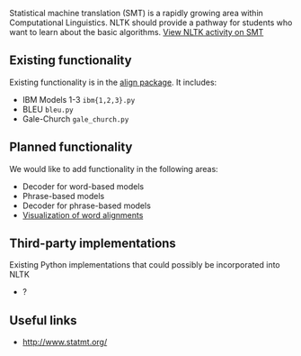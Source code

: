Statistical machine translation (SMT) is a rapidly growing area within Computational Linguistics. NLTK should provide a pathway for students who want to learn about the basic algorithms. [View NLTK activity on SMT](https://github.com/nltk/nltk/issues?labels=SMT)

## Existing functionality

Existing functionality is in the [align package](https://github.com/nltk/nltk/tree/develop/nltk/align). It includes:

* IBM Models 1-3 `ibm{1,2,3}.py`
* BLEU `bleu.py`
* Gale-Church `gale_church.py`

## Planned functionality

We would like to add functionality in the following areas:

* Decoder for word-based models
* Phrase-based models
* Decoder for phrase-based models
* [Visualization of word alignments](https://github.com/nltk/nltk/issues/684)

## Third-party implementations

Existing Python implementations that could possibly be incorporated into NLTK

* ?

## Useful links

* http://www.statmt.org/
